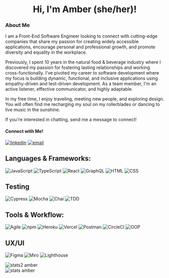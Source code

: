 <h1 align="center">Hi, I'm Amber (she/her)!</h1>

### About Me
I am a Front-End Software Engineer looking to connect with cutting-edge companies that share my passion for creating widely accessible applications, encourage personal and professional growth, and promote diversity and equality in the workplace. 

Previously, I spent 10 years in the natural food & beverage industry where I discovered my passion for fostering lasting relationships and working cross-functionally. I've pivoted my career to software development where my focus is building dynamic, functional, and inclusive applications using empathy-driven and test-driven development. As a team member, I'm an active listener, effective communicator, and highly adaptable.

In my free time, I enjoy traveling, meeting new people, and exploring design. You will often find me recharging my soul on my rollerblades or dancing to live music in the sunshine.

If you're interested in chatting, send me a message to connect!

#### Connect with Me!
<p>
  <a href="https://www.linkedin.com/in/amberbodnar/" target="_blank"><img alt="linkedin" src="https://img.shields.io/badge/-LinkedIn-black.svg?style=for-the-badge&logo=linkedin&colorB=1C5D99"/></a>
  <a href="mailto:amber.bodnar@gmail.com"><img alt="email" src="https://img.shields.io/badge/Gmail-D14836?style=for-the-badge&logo=gmail&logoColor=white"/></a>
</p>


## Languages & Frameworks:
![JavaScript](https://img.shields.io/badge/javascript-%23323330.svg?logo=javascript&logoColor=%23F7DF1E&style=for-the-badge)
![TypeScript](https://img.shields.io/badge/TypeScript-3178C6?style=for-the-badge&logo=typescript&logoColor=white")
![React](https://img.shields.io/badge/react-%2320232a.svg?style=for-the-badge&logo=react&logoColor=%2361DAFB)
![GraphQL](https://img.shields.io/badge/Apollo%20GraphQL-311C87?&style=for-the-badge&logo=Apollo%20GraphQL&logoColor=white)
![HTML](https://img.shields.io/badge/HTML5-E34F26?style=for-the-badge&logo=html5&logoColor=white)
![CSS](https://img.shields.io/badge/CSS3-1572B6?style=for-the-badge&logo=css3&logoColor=white)

## Testing
![Cypress](https://img.shields.io/badge/-cypress-%23E5E5E5?style=for-the-badge&logo=cypress&logoColor=058a5e)
![Mocha](https://img.shields.io/badge/Mocha-8D6748?style=for-the-badge&logo=Mocha&logoColor=white)
![Chai](https://img.shields.io/badge/chai-A30701?style=for-the-badge&logo=chai&logoColor=white)
![TDD](https://img.shields.io/badge/TDD%20-6EEE80.svg?&style=for-the-badge&logo=TDD&logoColor=black)

## Tools & Workflow:
![Agile](https://img.shields.io/badge/AGILE%20-2A82E2.svg?&style=for-the-badge&logo=AGILE&logoColor=white)
![npm](https://img.shields.io/badge/NPM-%23000000.svg?style=for-the-badge&logo=npm&logoColor=white)
![Heroku](https://img.shields.io/badge/Heroku-430098?style=for-the-badge&logo=heroku&logoColor=white)
![Vercel](https://img.shields.io/badge/Vercel-000000?style=for-the-badge&logo=vercel&logoColor=white)
![Postman](https://img.shields.io/badge/Postman-FF6C37?style=for-the-badge&logo=postman&logoColor=white)
![CircleCI](https://img.shields.io/badge/circleci-343434?style=for-the-badge&logo=circleci&logoColor=white)
![OOP](https://img.shields.io/badge/OOP%20-EDD016.svg?&style=for-the-badge&logo=OOP&logoColor=black)
  
## UX/UI
![Figma](https://img.shields.io/badge/Figma-F24E1E?style=for-the-badge&logo=figma&logoColor=white)
![Miro](https://img.shields.io/badge/Miro-F7C922?style=for-the-badge&logo=Miro&logoColor=050036)
![Lighthouse](https://img.shields.io/badge/Lighthouse-F44B21?style=for-the-badge&logo=Lighthouse&logoColor=white)


![stats2 amber](https://github-readme-stats.vercel.app/api?username=abodnar1&show_icons=true&theme=vue-dark)
<br/>
![stats amber](https://github-readme-stats.vercel.app/api/top-langs?username=abodnar1&show_icons=true&locale=en&layout=compact&theme=vue-dark)

